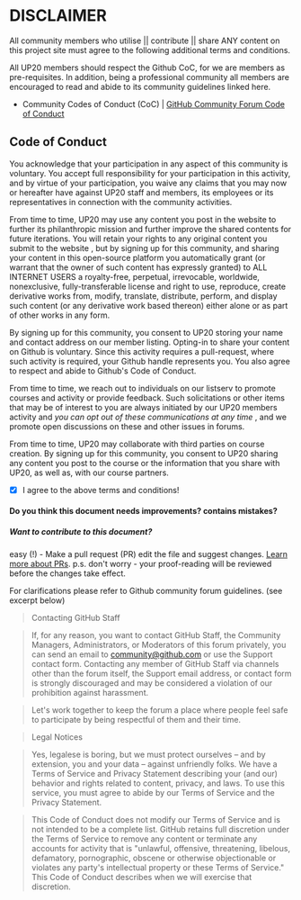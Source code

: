# DISCLAIMER

All community members who utilise || contribute || share ANY content on this project site must agree to the following additional terms and conditions.

All UP20 members should respect the Github CoC, for we are members as pre-requisites. In addition, being a professional community all members are encouraged to read and abide to its community guidelines linked here.

* Community Codes of Conduct (CoC) | [GitHub Community Forum Code of Conduct](https://help.github.com/articles/github-community-forum-code-of-conduct/)
  
## Code of Conduct
  
You acknowledge that your participation in any aspect of this community is voluntary. You accept full responsibility for your participation in this activity, and by virtue of your participation, you waive any claims that you may now or hereafter have against UP20 staff and members, its employees or its representatives in connection with the community activities.

From time to time, UP20 may use any content you post in the website to further its philanthropic mission and further improve the shared contents for future iterations. You will retain your rights to any original content you submit to the website , but by signing up for this community, and sharing your content in this open-source platform you automatically grant (or warrant that the owner of such content has expressly granted) to ALL INTERNET USERS a royalty-free, perpetual, irrevocable, worldwide, nonexclusive, fully-transferable license and right to use, reproduce, create derivative works from, modify, translate, distribute, perform, and display such content (or any derivative work based thereon) either alone or as part of other works in any form.

By signing up for this community, you consent to UP20 storing your name and contact address on our member listing. Opting-in to share your content on Github is voluntary. Since this activity requires a pull-request, where such activity is required, your Github handle represents you. You also agree to respect and abide to Github's Code of Conduct. 

From time to time, we reach out to individuals on our listserv to promote courses and activity or provide feedback. Such solicitations or other items that may be of interest to you are always initiated by our UP20 members activity and _you can opt out of these communications at any time_ , and we promote open discussions on these and other issues in forums.

From time to time, UP20 may collaborate with third parties on course creation. By signing up for this community, you consent to UP20 sharing any content you post to the course or the information that you share with UP20, as well as, with our course partners.

- [x] I agree to the above terms and conditions!

#### Do you think this document needs improvements? contains mistakes? 
##### Want to contribute to this document? 
easy (!) - Make a pull request (PR) edit the file and suggest changes. [Learn more about PRs](#).
p.s. don't worry - your proof-reading will be reviewed before the changes take effect.

For clarifications please refer to Github community forum guidelines. (see excerpt below)

> Contacting GitHub Staff

> If, for any reason, you want to contact GitHub Staff, the Community Managers, Administrators, or Moderators of this forum privately, you can send an email to community@github.com or use the Support contact form. Contacting any member of GitHub Staff via channels other than the forum itself, the Support email address, or contact form is strongly discouraged and may be considered a violation of our prohibition against harassment.

>Let's work together to keep the forum a place where people feel safe to participate by being respectful of them and their time.

> Legal Notices

> Yes, legalese is boring, but we must protect ourselves – and by extension, you and your data – against unfriendly folks. We have a Terms of Service and Privacy Statement describing your (and our) behavior and rights related to content, privacy, and laws. To use this service, you must agree to abide by our Terms of Service and the Privacy Statement.

> This Code of Conduct does not modify our Terms of Service and is not intended to be a complete list. GitHub retains full discretion under the Terms of Service to remove any content or terminate any accounts for activity that is "unlawful, offensive, threatening, libelous, defamatory, pornographic, obscene or otherwise objectionable or violates any party's intellectual property or these Terms of Service." This Code of Conduct describes when we will exercise that discretion.


